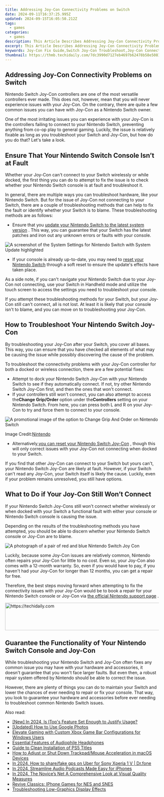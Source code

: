 ```yaml
---
title: Addressing Joy-Con Connectivity Problems on Switch
date: 2024-09-11T16:37:25.995Z
updated: 2024-09-15T16:05:50.212Z
tags:
  - games
categories:
  - games
description: This Article Describes Addressing Joy-Con Connectivity Problems on Switch
excerpt: This Article Describes Addressing Joy-Con Connectivity Problems on Switch
keywords: Joy-Con Fix Guide,Switch Joy-Con Troubleshoot,Joy-Con Connection Issue,Nintendo Joy-Con Repair,Joy-Con Switch Problems,Joy-Con Link Fixing,Joy-Con Connector Tips
thumbnail: https://thmb.techidaily.com/7dc3990d7127eb4697b62478b58e508110f3846153c4979b3c9a42816701b4b9.jpg
---
```


## Addressing Joy-Con Connectivity Problems on Switch

 Nintendo Switch Joy-Con controllers are one of the most versatile controllers ever made. This does not, however, mean that you will never experience issues with your Joy-Con. On the contrary, there are quite a few common issues you can have with Joy-Con as a Nintendo Switch owner.

 One of the most irritating issues you can experience with your Joy-Con is the controllers failing to connect to your Nintendo Switch, preventing anything from co-op play to general gaming. Luckily, the issue is relatively fixable as long as you troubleshoot your Switch and Joy-Con, but how do you do that? Let's take a look.

## Ensure That Your Nintendo Switch Console Isn’t at Fault

 Whether your Joy-Con can't connect to your Switch wirelessly or while docked, the first thing you can do to attempt to fix the issue is to check whether your Nintendo Switch console is at fault and troubleshoot it.

 In general, there are multiple ways you can troubleshoot hardware, like your Nintendo Switch. But for the issue of Joy-Con not connecting to your Switch, there are a couple of troubleshooting methods that can help to fix the fault or identify whether your Switch is to blame. These troubleshooting methods are as follows:

* Ensure that you [update your Nintendo Switch to the latest system version](https://www.makeuseof.com/how-to-update-nintendo-switch/) . This way, you can guarantee that your Switch has the latest patches and iron out any unknown errors or faults with your console.

![A screenshot of the System Settings for Nintendo Switch with System Update highlighted](https://static1.makeuseofimages.com/wordpress/wp-content/uploads/2023/06/system-settings-nintendo-switch-1.jpg)

* If your console is already up-to-date, you may need to [reset your Nintendo Switch](https://www.makeuseof.com/ways-to-reset-nintendo-switch/) through a soft reset to ensure the update's effects have taken place.

 As a side note, if you can't navigate your Nintendo Switch due to your Joy-Con not connecting, use your Switch in Handheld mode and utilize the touch screen to access the settings you need to troubleshoot your console.

 If you attempt these troubleshooting methods for your Switch, but your Joy-Con still can't connect, all is not lost. At least it is likely that your console isn't to blame, and you can move on to troubleshooting your Joy-Con.

## How to Troubleshoot Your Nintendo Switch Joy-Con

 By troubleshooting your Joy-Con after your Switch, you cover all bases. This way, you can ensure that you have checked all elements of what may be causing the issue while possibly discovering the cause of the problem.

 To troubleshoot the connectivity problems with your Joy-Con controller for both a docked or wireless connection, there are a few potential fixes:

* Attempt to dock your Nintendo Switch Joy-Con with your Nintendo Switch to see if they automatically connect. If not, try other Nintendo Switch Joy-Con first, and then the ones that won't connect.
* If your controllers still won't connect, you can also attempt to access the**Change Grip/Order** option under the**Controllers** setting on your Nintendo Switch. From here, you can press both L and R on your Joy-Con to try and force them to connect to your console.

![A promotional image of the option to Change Grip And Order on Nintendo Switch](https://static1.makeuseofimages.com/wordpress/wp-content/uploads/2023/09/img12.jpg)

 Image Credit:[Nintendo](https://www.nintendo.com/my/support/switch/controller/index.html)

* Alternatively,[you can reset your Nintendo Switch Joy-Con](https://www.makeuseof.com/nintendo-switch-how-to-reset-joy-cons/) , though this will only correct issues with your Joy-Con not connecting when docked to your Switch.

 If you find that other Joy-Con can connect to your Switch but yours can't, your Nintendo Switch Joy-Con are likely at fault. However, if your Switch can't read any Joy-Con, your Switch itself is likely the cause. Luckily, even if your problem remains unresolved, you still have options.

## What to Do if Your Joy-Con Still Won’t Connect

 If your Nintendo Switch Joy-Cons still won't connect whether wirelessly or when docked with your Switch a functional fault with either your console or Nintendo Switch console is causing the issue.

 Depending on the results of the troubleshooting methods you have attempted, you should be able to discern whether your Nintendo Switch console or Joy-Con are to blame.

![A photograph of a pair of red and blue Nintendo Switch Joy Con](https://static1.makeuseofimages.com/wordpress/wp-content/uploads/2023/09/sara-kurfess-jqprecmineu-unsplash-1.jpg)

 Luckily, because some Joy-Con issues are relatively common, Nintendo often repairs your Joy-Con for little to no cost. Even so, your Joy-Con also comes with a 12-month warranty. So, even if you would have to pay, if you haven't had your Joy-Con for longer than 12 months, you can get a repair for free.

 Therefore, the best steps moving forward when attempting to fix the connectivity issues with your Joy-Con would be to book a repair for your Nintendo Switch console or Joy-Con via [the official Nintendo support page](https://repair.nintendo.com/cc/soConsumer.html) .

<!-- affiliate ads begin -->
<a href="https://ephamedtechinc.pxf.io/c/5597632/2137216/26400" target="_top" id="2137216">
  <img src="//a.impactradius-go.com/display-ad/26400-2137216" border="0" alt="https://techidaily.com" width="728" height="90"/>
</a>
<img height="0" width="0" src="https://ephamedtechinc.pxf.io/i/5597632/2137216/26400" style="position:absolute;visibility:hidden;" border="0" />
<!-- affiliate ads end -->

## Guarantee the Functionality of Your Nintendo Switch Console and Joy-Con

 While troubleshooting your Nintendo Switch and Joy-Con often fixes any common issue you may have with your hardware and accessories, it doesn't guarantee that you won't face larger faults. But even then, a robust repair system offered by Nintendo should be able to correct the issue.

 However, there are plenty of things you can do to maintain your Switch and lower the chances of ever needing to repair or fix your console. That way, you look to guarantee your hardware and accessories before ever needing to troubleshoot common Nintendo Switch issues.

<ins class="adsbygoogle"
     style="display:block"
     data-ad-format="autorelaxed"
     data-ad-client="ca-pub-7571918770474297"
     data-ad-slot="1223367746"></ins>

<ins class="adsbygoogle"
     style="display:block"
     data-ad-client="ca-pub-7571918770474297"
     data-ad-slot="8358498916"
     data-ad-format="auto"
     data-full-width-responsive="true"></ins>

<span class="atpl-alsoreadstyle">Also read:</span>
<div><ul>
<li><a href="https://desktop-recording.techidaily.com/new-in-2024-is-itops-feature-set-enough-to-justify-usage/"><u>[New] In 2024, Is ITop's Feature Set Enough to Justify Usage?</u></a></li>
<li><a href="https://extra-resources.techidaily.com/updated-how-to-use-google-photos/"><u>[Updated] How to Use Google Photos</u></a></li>
<li><a href="https://games-able.techidaily.com/elevate-gaming-with-custom-xbox-game-bar-configurations-for-windows-users/"><u>Elevate Gaming with Custom Xbox Game Bar Configurations for Windows Users</u></a></li>
<li><a href="https://games-able.techidaily.com/essential-features-of-audiophile-headphones/"><u>Essential Features of Audiophile Headphones</u></a></li>
<li><a href="https://games-able.techidaily.com/guide-to-clean-installation-of-ps5-titles/"><u>Guide to Clean Installation of PS5 Titles</u></a></li>
<li><a href="https://tech-renaissance.techidaily.com/how-to-adjust-or-shut-down-trackpadmouse-acceleration-in-macos-devices/"><u>How to Adjust or Shut Down Trackpad/Mouse Acceleration in macOS Devices</u></a></li>
<li><a href="https://review-topics.techidaily.com/in-2024-how-to-sharefake-gps-on-uber-for-sony-xperia-1-v-drfone-by-drfone-virtual-android/"><u>In 2024, How to share/fake gps on Uber for Sony Xperia 1 V | Dr.fone</u></a></li>
<li><a href="https://some-tips.techidaily.com/in-2024-streamline-audio-podcasts-made-easy-for-iphones/"><u>In 2024, Streamline Audio Podcasts Made Easy for iPhones</u></a></li>
<li><a href="https://some-guidance.techidaily.com/in-2024-the-novices-net-a-comprehensive-look-at-visual-quality-measures/"><u>In 2024, The Novice’s Net A Comprehensive Look at Visual Quality Measures</u></a></li>
<li><a href="https://games-able.techidaily.com/revive-classics-iphone-games-for-nes-and-snes/"><u>Revive Classics: IPhone Games for NES and SNES</u></a></li>
<li><a href="https://games-able.techidaily.com/troubleshooting-low-graphics-display-effects/"><u>Troubleshooting Low-Graphics Display Effects</u></a></li>
</ul></div>

